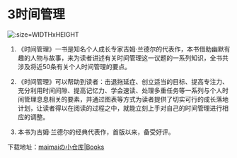 # 3时间管理

![](https://cdn.staticaly.com/gh/maimai977977/images@master/202306052022564.jpg ':size=WIDTHxHEIGHT')

1. 《时间管理》一书是知名个人成长专家吉姆·兰德尔的代表作，本书借助幽默有趣的人物与故事，来为读者讲述有关时间管理这一议题的一系列知识，全书共涉及将近50条有关个人时间管理的要点。

2. 《时间管理》可以帮助到读者：击退拖延症、创立适当的目标、提高专注力、充分利用时间间隙、提高记忆力、学会速读、处理多重任务等一系列与个人时间管理息息相关的要素，并通过图表等方式为读者提供了切实可行的成长落地计划，让读者得以在阅读的过程之中，就能立刻上手对自己的时间管理进行相应的调整。

3. 本书为吉姆·兰德尔的经典代表作，首版以来，备受好评。



下载地址：[maimaiの小仓库|Books](http://maimai977977.ysepan.com/)